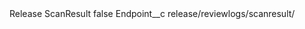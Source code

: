 <?xml version="1.0" encoding="UTF-8"?>
<CustomMetadata xmlns="http://soap.sforce.com/2006/04/metadata" xmlns:xsi="http://www.w3.org/2001/XMLSchema-instance" xmlns:xsd="http://www.w3.org/2001/XMLSchema">
    <label>Release ScanResult</label>
    <protected>false</protected>
    <values>
        <field>Endpoint__c</field>
        <value xsi:type="xsd:string">release/reviewlogs/scanresult/</value>
    </values>
</CustomMetadata>
